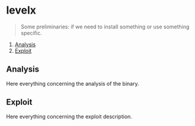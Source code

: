 # levelx

> Some preliminaries: if we need to install something or use something specific.

1. [Analysis](#analysis)
2. [Exploit](#exploit)

## Analysis

Here everything concerning the analysis of the binary.

## Exploit

Here everything concerning the exploit description.
